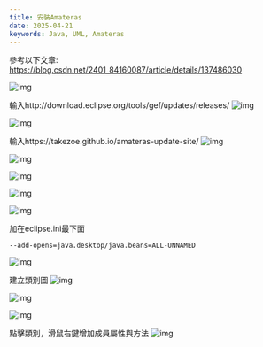 ```yaml
---
title: 安裝Amateras
date: 2025-04-21
keywords: Java, UML, Amateras
---
```

參考以下文章:
<https://blog.csdn.net/2401_84160087/article/details/137486030>

![img]({{site.imgurl}}/java/amateras1.png)

輸入http://download.eclipse.org/tools/gef/updates/releases/
![img]({{site.imgurl}}/java/amateras2.png)

![img]({{site.imgurl}}/java/amateras3.png)

輸入https://takezoe.github.io/amateras-update-site/
![img]({{site.imgurl}}/java/amateras4.png)

![img]({{site.imgurl}}/java/amateras5.png)

![img]({{site.imgurl}}/java/amateras6.png)

![img]({{site.imgurl}}/java/amateras7.png)

![img]({{site.imgurl}}/java/amateras8.png)

加在eclipse.ini最下面
```
--add-opens=java.desktop/java.beans=ALL-UNNAMED
```
![img]({{site.imgurl}}/java/amateras9.png)

建立類別圖
![img]({{site.imgurl}}/java/amateras10.png)

![img]({{site.imgurl}}/java/amateras11.png)

![img]({{site.imgurl}}/java/amateras12.png)

點擊類別，滑鼠右鍵增加成員屬性與方法
![img]({{site.imgurl}}/java/amateras13.png)